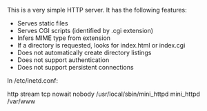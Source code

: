 This is a very simple HTTP server. It has the following features:

* Serves static files
* Serves CGI scripts (identified by .cgi extension)
* Infers MIME type from extension
* If a directory is requested, looks for index.html or index.cgi
* Does not automatically create directory listings
* Does not support authentication
* Does not support persistent connections

In /etc/inetd.conf:

http stream tcp nowait nobody /usr/local/sbin/mini_httpd mini_httpd /var/www

